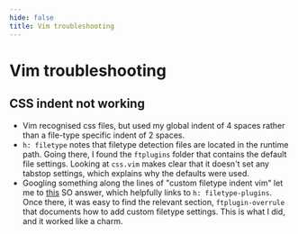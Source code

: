 ```yaml
---
hide: false
title: Vim troubleshooting
---
```


# Vim troubleshooting

## CSS indent not working
- Vim recognised css files, but used my global indent of 4 spaces rather than
    a file-type specific indent of 2 spaces.
- `h: filetype` notes that filetype detection files are located in the
    runtime path. Going there, I found the `ftplugins` folder that contains the
    default file settings. Looking at `css.vim` makes clear that it doesn't set
    any tabstop settings, which explains why the defaults were used.
- Googling something along the lines of "custom filetype indent vim" let me to
    [this](https://stackoverflow.com/a/159066) SO answer, which helpfully links
    to `h: filetype-plugins`. Once there, it was easy to find the relevant
    section, `ftplugin-overrule` that documents how to add custom filetype
    settings. This is what I did, and it worked like a charm.
